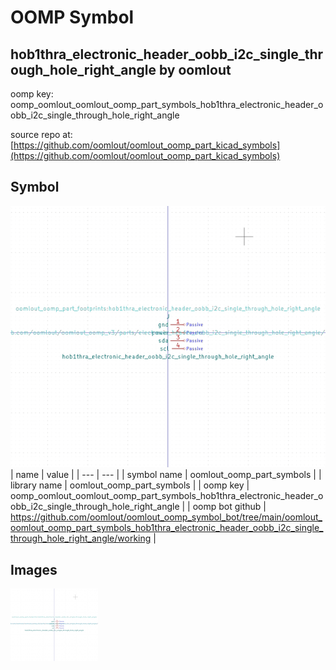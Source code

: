 # OOMP Symbol  
## hob1thra_electronic_header_oobb_i2c_single_through_hole_right_angle  by oomlout  
  
oomp key: oomp_oomlout_oomlout_oomp_part_symbols_hob1thra_electronic_header_oobb_i2c_single_through_hole_right_angle  
  
source repo at: [https://github.com/oomlout/oomlout_oomp_part_kicad_symbols](https://github.com/oomlout/oomlout_oomp_part_kicad_symbols)  
## Symbol  
  
[![working.png](working_600.png)](working.png)  
| name | value | 
| --- | --- | 
| symbol name | oomlout_oomp_part_symbols | 
| library name | oomlout_oomp_part_symbols | 
| oomp key | oomp_oomlout_oomlout_oomp_part_symbols_hob1thra_electronic_header_oobb_i2c_single_through_hole_right_angle | 
| oomp bot github | https://github.com/oomlout/oomlout_oomp_symbol_bot/tree/main/oomlout_oomlout_oomp_part_symbols_hob1thra_electronic_header_oobb_i2c_single_through_hole_right_angle/working | 
## Images  
  
[![working.png](working_140.png)](working.png)  
